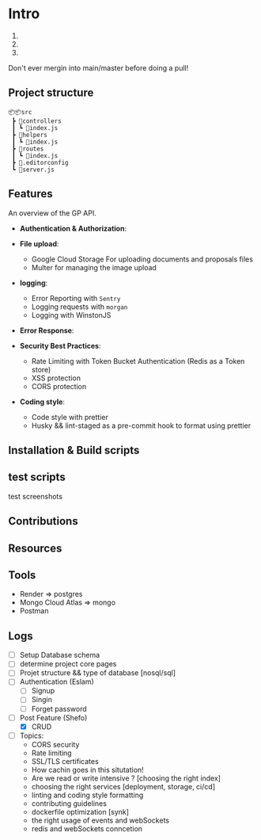 # Intro

1.

2.

3.

Don't ever mergin into main/master before doing a pull!

## Project structure

```
📦📦src
 ┣ 📂controllers
 ┃ ┗ 📜index.js
 ┣ 📂helpers
 ┃ ┗ 📜index.js
 ┣ 📂routes
 ┃ ┗ 📜index.js
 ┣ 📜.editorconfig
 ┗ 📜server.js
```

## Features

An overview of the GP API.

- **Authentication & Authorization**:

- **File upload**:
  - Google Cloud Storage For uploading documents and proposals files
  - Multer for managing the image upload
- **logging**:
  - Error Reporting with `Sentry`
  - Logging requests with `morgan`
  - Logging with WinstonJS
- **Error Response**:

- **Security Best Practices**:
  - Rate Limiting with Token Bucket Authentication (Redis as a Token store)
  - XSS protection
  - CORS protection
- **Coding style**:
  - Code style with prettier
  - Husky && lint-staged as a pre-commit hook to format using prettier

## Installation & Build scripts

## test scripts

test screenshots

## Contributions

## Resources

## Tools

- Render => postgres
- Mongo Cloud Atlas => mongo
- Postman

## Logs

- [ ] Setup Database schema
- [ ] determine project core pages
- [ ] Projet structure && type of database [nosql/sql]
- [ ] Authentication (Eslam)
  - [ ] Signup
  - [ ] Singin
  - [ ] Forget password
- [ ] Post Feature (Shefo)
  - [x] CRUD
- [ ] Topics:
  - CORS security
  - Rate limiting
  - SSL/TLS certificates
  - How cachin goes in this situtation!
  - Are we read or write intensive ? [choosing the right index]
  - choosing the right services [deployment, storage, ci/cd]
  - linting and coding style formatting
  - contributing guidelines
  - dockerfile optimization [synk]
  - the right usage of events and webSockets
  - redis and webSockets conncetion
